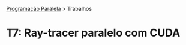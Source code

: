 [Programação Paralela](https://github.com/AndreaInfUFSM/elc139-2016a) > Trabalhos

# T7: Ray-tracer paralelo com CUDA
